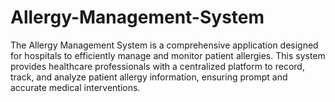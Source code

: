 # Allergy-Management-System
The Allergy Management System is a comprehensive application designed for hospitals to efficiently manage and monitor patient allergies. This system provides healthcare professionals with a centralized platform to record, track, and analyze patient allergy information, ensuring prompt and accurate medical interventions.
